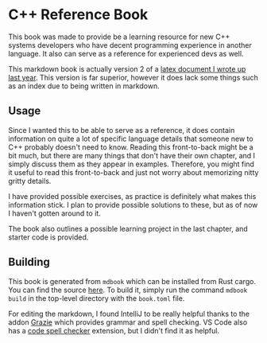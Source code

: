 # C++ Reference Book

This book was made to provide be a learning resource for new C++ systems developers who have decent programming experience in another language. 
It also can serve as a reference for experienced devs as well.

This markdown book is actually version 2 of a [latex document I wrote up last year](https://www.dropbox.com/s/ph0aw02phxleo3w/Cpp_as_fast_as_possible.pdf?dl=0). This version is far superior,
however it does lack some things such as an index due to being written in markdown.

## Usage

Since I wanted this to be able to serve as a reference, it does contain information on quite a lot of specific language details that someone new to C++ probably doesn't need to know.
Reading this front-to-back might be a bit much, but there are many things that don't have their own chapter, and I simply discuss them as they appear in examples. Therefore,
you might find it useful to read this front-to-back and just not worry about memorizing nitty gritty details.

I have provided possible exercises, as practice is definitely what makes this information stick. I plan to provide possible solutions to these, but as of now I haven't gotten around to it.

The book also outlines a possible learning project in the last chapter, and starter code is provided.

## Building

This book is generated from `mdbook` which can be installed from Rust cargo. You can find the source [here](https://github.com/rust-lang/mdBook). 
To build it, simply run the command `mdbook build` in the top-level directory with the `book.toml` file.

For editing the markdown, I found IntelliJ to be really helpful thanks to the addon [Grazie](https://blog.jetbrains.com/idea/2019/11/meet-grazie-the-ultimate-spelling-grammar-and-style-checker-for-intellij-idea/) 
which provides grammar and spell checking. VS Code also has a  [code spell checker](https://marketplace.visualstudio.com/items?itemName=streetsidesoftware.code-spell-checker) extension, but I didn't find it as
helpful.